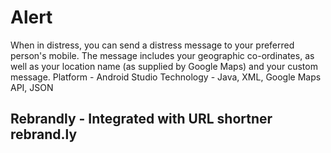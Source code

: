 # Alert

When in distress, you can send a distress message to your preferred person's mobile. The message includes your geographic co-ordinates, as well as your location name (as supplied by Google Maps) and your custom message.
Platform - Android Studio
Technology - Java, XML, Google Maps API, JSON

## Rebrandly - Integrated with URL shortner rebrand.ly
